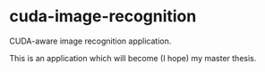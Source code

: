 cuda-image-recognition
======================

CUDA-aware image recognition application.

This is an application which will become (I hope) my master thesis.
